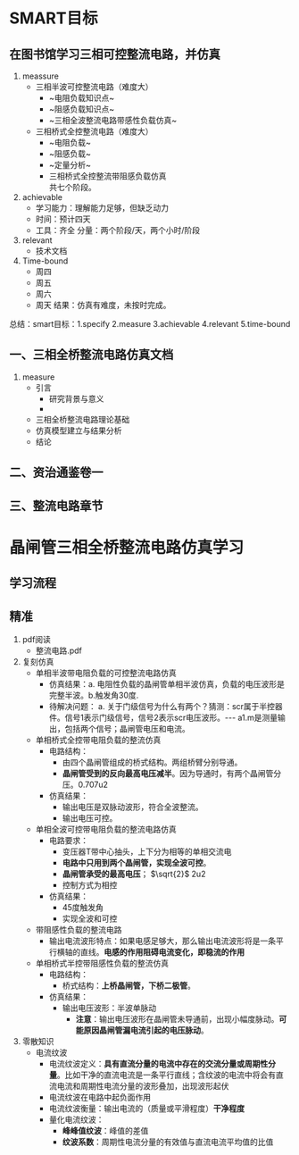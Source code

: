 # SMART目标
## 在图书馆学习三相可控整流电路，并仿真
1. meassure
   * 三相半波可控整流电路（难度大）
     * ~电阻负载知识点~
     * ~阻感负载知识点~
     * ~三相全波整流电路带感性负载仿真~
   * 三相桥式全控整流电路（难度大）
     * ~电阻负载~
     * ~阻感负载~
     * ~定量分析~
     * 三相桥式全控整流带阻感负载仿真   
 共七个阶段。
2. achievable
    * 学习能力：理解能力足够，但缺乏动力
    * 时间：预计四天
    * 工具：齐全
分量：两个阶段/天，两个小时/阶段
3. relevant
   * 技术文档
4. Time-bound
   * 周四
   * 周五
   * 周六
   * 周天
结果：仿真有难度，未按时完成。

总结：smart目标：1.specify 2.measure 3.achievable  4.relevant 5.time-bound

## 一、三相全桥整流电路仿真文档
1. measure
   * 引言
     * 研究背景与意义
     * 
   * 三相全桥整流电路理论基础
   * 仿真模型建立与结果分析
   * 结论
## 二、资治通鉴卷一
## 三、整流电路章节
  
 
 




# 晶闸管三相全桥整流电路仿真学习
## 学习流程
## 精准
1. pdf阅读
    * 整流电路.pdf
2. 复刻仿真
   * 单相半波带电阻负载的可控整流电路仿真
      * 仿真结果：a. 电阻性负载的晶闸管单相半波仿真，负载的电压波形是完整半波。b.触发角30度.
      * 待解决问题：
         a. 关于门级信号为什么有两个？猜测：scr属于半控器件。信号1表示门级信号，信号2表示scr电压波形。--- a1.m是测量输出，包括两个信号；晶闸管电压和电流。
   * 单相桥式全控带电阻负载的整流仿真
     * 电路结构：
       * 由四个晶闸管组成的桥式结构。两组桥臂分别导通。
       * **晶闸管受到的反向最高电压减半**。因为导通时，有两个晶闸管分压。0.707u2
     * 仿真结果：
       * 输出电压是双脉动波形，符合全波整流。
       * 输出电压可控。
   * 单相全波可控带电阻负载的整流电路仿真
     * 电路要求：
       * 变压器T带中心抽头，上下分为相等的单相交流电
       * **电路中只用到两个晶闸管，实现全波可控**。
       * **晶闸管承受的最高电压**； $\sqrt{2}$ 2u2
       * 控制方式为相控
     * 仿真结果：
       * 45度触发角
       * 实现全波和可控
   * 带阻感性负载的整流电路
     * 输出电流波形特点：如果电感足够大，那么输出电流波形将是一条平行横轴的直线。**电感的作用阻碍电流变化，即稳流的作用**
   * 单相桥式半控带阻感性负载的整流仿真
     * 电路结构：
       * 桥式结构：**上桥晶闸管，下桥二极管**。
     * 仿真结果：
       * 输出电压波形：半波单脉动
         * **注意**：输出电压波形在晶闸管未导通前，出现小幅度脉动。**可能原因晶闸管漏电流引起的电压脉动**。
 3. 零散知识
    * 电流纹波
      * 电流纹波定义：**具有直流分量的电流中存在的交流分量或周期性分量**。比如干净的直流电流是一条平行直线；含纹波的电流中将会有直流电流和周期性电流分量的波形叠加，出现波形起伏
      * 电流纹波在电路中起负面作用
      * 电流纹波衡量：输出电流的（质量或平滑程度）**干净程度**
      * 量化电流纹波：
        * **峰峰值纹波**：峰值的差值
        * **纹波系数**：周期性电流分量的有效值与直流电流平均值的比值
